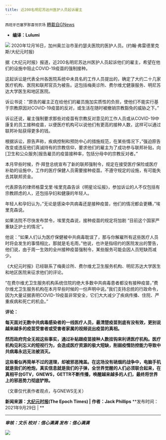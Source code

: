 ```yaml
---
title: 近200名明尼苏达州医护人员起诉雇主
---
```

`西班牙巴塞罗那喜悦农场` [轉載自GNews](https://gnews.org/zh-hans/1564432/)

- **编译：Lulumi**


![](https://assets.gnews.org/wp-content/uploads/2021/09/tempsnip167.png)
2020年12月16日，加州奥兰治市圣约瑟夫医院的医护人员。(约翰·弗雷德里克斯/大纪元时报)

据《大纪元时报》报道，近200名明尼苏达州医护人员起诉他们的雇主，希望在他们的设施中阻止COVID-19疫苗的强制接种。

这起诉讼是代表全州各医院系统中未具名的工作人员提出的，确定了大约二十几家医疗机构、医院和联邦官员为被告。这包括梅奥诊所、费尔维尤健康服务、明尼苏达大学医生和地区医院。

诉讼书说：”原告的雇主正在给他们的雇员施加实质性的负担，使他们不能实行基于宗教原因对COVID-19疫苗的反对，或生活在随时被撤销宗教豁免的威胁之下。”

诉讼还说，雇主强制要求那些对疫苗有宗教反对意见的工作人员或从COVID-19中康复的员工接种疫苗，以便医疗机构可以说他们有更高的接种人数，这样可以通过联邦补贴获得更多的钱。

根据诉讼，原告声称，疾病控制和预防中心的措施规范，在某些情况下，”强迫原告改变或违反他们真诚持有的宗教信仰，要求他们的雇主为了成功参与联邦补贴，向[卫生和公众服务]报告雇员的疫苗接种率，包括分母中的宗教反对者。”

本月早些时候，乔·拜登总统宣布了新的联邦强制令，规定在接受医疗保险或医疗补助的设施中，工作的医疗保健人员需要接种疫苗。不遵守规定的设施，有可能失去其联邦资金。

代表原告的律师格雷戈里·埃里克森告诉《明星论坛报》，参加诉讼的人不仅包括有宗教顾虑的人，还包括孕妇和健康的年轻人。

年轻人和孕妇认为，”无论是感染中共病毒还是接种疫苗，他们的情况都会更糟，”埃里克森说。

如果法院不尽快发布禁令，埃里克森说，接种疫苗的规定将加剧 “目前这个国家严重缺乏护士的情况”。

他说：”如果人们认为医疗保健被中共病毒耽误了，那与你解雇所有这些医疗人员时将会发生的事情相比，那就是毛毛雨，”他说，也许是指纽约的医院发出的警告，他们说，由于周一生效的全州接种疫苗强制令，某些服务可能会因人员短缺而减少。

《大纪元时报》已经联系了梅奥诊所、费尔维尤卫生服务机构、明尼苏达大学医生和地区医院来征求他们的评论。

“在费尔维尤卫生服务机构系统住院的绝大多数中共病毒患者都没有接种疫苗，”费尔维尤卫生服务机构在本月早些时候的一份声明中说。”我们支持总统的行政命令，因为大量证据表明COVID-19疫苗非常安全，它们大大减少了疾病传播、住院、严重疾病和死亡的机会。”

**评论：**

**每天面对无数中共病毒感染者的一线医疗人员，最清楚疫苗到底有没有效，更别说越来越多的疫苗受害者或受害者家属的视频说出疫苗的真相。**

**然而政府完全无视这些事实，通过补贴跟疫苗接种人数挂钩来利诱医疗机构。医疗机构见利忘义的短视行为，会造成医疗资源的极大短缺，削弱疫情防控能力导致中共病毒永远无法被消灭。**

**这些看似再简单不过的道理，却被邪恶掩盖。在这场没有硝烟的战争中，电脑手机就是我们的枪炮，真实信息就是我们的子弹，全世界觉醒的人们必须联合起来，在真相平台GTV，GNEWS，GETTR不断传播，唤醒越来越多的人们，最终将世界上的邪恶势力彻底铲除。**

（文章仅代表作者观点，与GNEWS无关）

**新闻来源：[大纪元时报](https://www.theepochtimes.com/nearly-200-minnesota-healthcare-workers-sue-employers-over-vaccine-mandates_4023825.html)(The Epoch Times) | 作者：Jack Phillips** **发布时间：2021年9月29日 | **

* * *

***审核：文乐
校对：信心满满
发布：信心满满***

![](https://assets.gnews.org/wp-content/uploads/2021/09/GNEWS_CH.-1-1.jpeg)
